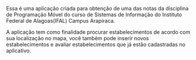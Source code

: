 Essa é uma aplicação criada para obtenção de uma das notas da disciplina de Programação Móvel do curso de Sistemas de Informação do Instituto Federal de Alagoas(IFAL) Campus Arapiraca.

A aplicação tem como finalidade procurar estabelecimentos de acordo com sua localização no mapa, você também pode inserir novos estabelecimentos e avaliar estabelecimentos que já estão cadastradas no aplicativo.
